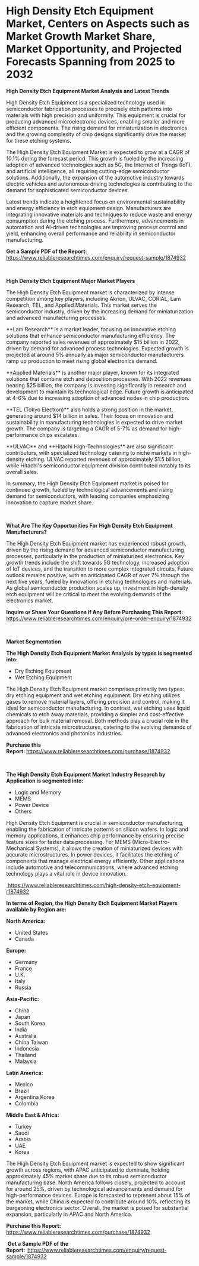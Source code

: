 <p><h1>High Density Etch Equipment Market, Centers on Aspects such as Market Growth Market Share, Market Opportunity, and Projected Forecasts Spanning from 2025 to 2032</h1></p><p><strong>High Density Etch Equipment Market Analysis and Latest Trends</strong></p>
<p><p>High Density Etch Equipment is a specialized technology used in semiconductor fabrication processes to precisely etch patterns into materials with high precision and uniformity. This equipment is crucial for producing advanced microelectronic devices, enabling smaller and more efficient components. The rising demand for miniaturization in electronics and the growing complexity of chip designs significantly drive the market for these etching systems.</p><p>The High Density Etch Equipment Market is expected to grow at a CAGR of 10.1% during the forecast period. This growth is fueled by the increasing adoption of advanced technologies such as 5G, the Internet of Things (IoT), and artificial intelligence, all requiring cutting-edge semiconductor solutions. Additionally, the expansion of the automotive industry towards electric vehicles and autonomous driving technologies is contributing to the demand for sophisticated semiconductor devices.</p><p>Latest trends indicate a heightened focus on environmental sustainability and energy efficiency in etch equipment design. Manufacturers are integrating innovative materials and techniques to reduce waste and energy consumption during the etching process. Furthermore, advancements in automation and AI-driven technologies are improving process control and yield, enhancing overall performance and reliability in semiconductor manufacturing.</p></p>
<p><strong>Get a Sample PDF of the Report:&nbsp;</strong> <a href="https://www.reliableresearchtimes.com/enquiry/request-sample/1874932?utm_campaign=2954&utm_medium=2&utm_source=Github&utm_content=ia&utm_term=12042025&utm_id=high-density-etch-equipment">https://www.reliableresearchtimes.com/enquiry/request-sample/1874932</a></p>
<p>&nbsp;</p>
<p><strong>High Density Etch Equipment Major Market Players</strong></p>
<p><p>The High Density Etch Equipment market is characterized by intense competition among key players, including Akrion, ULVAC, CORIAL, Lam Research, TEL, and Applied Materials. This market serves the semiconductor industry, driven by the increasing demand for miniaturization and advanced manufacturing processes.</p><p>**Lam Research** is a market leader, focusing on innovative etching solutions that enhance semiconductor manufacturing efficiency. The company reported sales revenues of approximately $15 billion in 2022, driven by demand for advanced process technologies. Expected growth is projected at around 5% annually as major semiconductor manufacturers ramp up production to meet rising global electronics demand.</p><p>**Applied Materials** is another major player, known for its integrated solutions that combine etch and deposition processes. With 2022 revenues nearing $25 billion, the company is investing significantly in research and development to maintain its technological edge. Future growth is anticipated at 4-6% due to increasing adoption of advanced nodes in chip production.</p><p>**TEL (Tokyo Electron)** also holds a strong position in the market, generating around $14 billion in sales. Their focus on innovation and sustainability in manufacturing technologies is expected to drive market growth. The company is targeting a CAGR of 5-7% as demand for high-performance chips escalates.</p><p>**ULVAC** and **Hitachi High-Technologies** are also significant contributors, with specialized technology catering to niche markets in high-density etching. ULVAC reported revenues of approximately $1.5 billion, while Hitachi's semiconductor equipment division contributed notably to its overall sales.</p><p>In summary, the High Density Etch Equipment market is poised for continued growth, fueled by technological advancements and rising demand for semiconductors, with leading companies emphasizing innovation to capture market share.</p></p>
<p>&nbsp;</p>
<p><strong>What Are The Key Opportunities For High Density Etch Equipment Manufacturers?</strong></p>
<p><p>The High Density Etch Equipment market has experienced robust growth, driven by the rising demand for advanced semiconductor manufacturing processes, particularly in the production of miniaturized electronics. Key growth trends include the shift towards 5G technology, increased adoption of IoT devices, and the transition to more complex integrated circuits. Future outlook remains positive, with an anticipated CAGR of over 7% through the next five years, fueled by innovations in etching technologies and materials. As global semiconductor production scales up, investment in high-density etch equipment will be critical to meet the evolving demands of the electronics market.</p></p>
<p><strong>Inquire or Share Your Questions If Any Before Purchasing This Report:</strong> <a href="https://www.reliableresearchtimes.com/enquiry/pre-order-enquiry/1874932?utm_campaign=2954&utm_medium=2&utm_source=Github&utm_content=ia&utm_term=12042025&utm_id=high-density-etch-equipment">https://www.reliableresearchtimes.com/enquiry/pre-order-enquiry/1874932</a></p>
<p>&nbsp;</p>
<p><strong>Market Segmentation</strong></p>
<p><strong>The High Density Etch Equipment Market Analysis by types is segmented into:</strong></p>
<p><ul><li>Dry Etching Equipment</li><li>Wet Etching Equipment</li></ul></p>
<p><p>The High Density Etch Equipment market comprises primarily two types: dry etching equipment and wet etching equipment. Dry etching utilizes gases to remove material layers, offering precision and control, making it ideal for semiconductor manufacturing. In contrast, wet etching uses liquid chemicals to etch away materials, providing a simpler and cost-effective approach for bulk material removal. Both methods play a crucial role in the fabrication of intricate microstructures, catering to the evolving demands of advanced electronics and photonics industries.</p></p>
<p><strong>Purchase this Report:&nbsp;</strong><a href="https://www.reliableresearchtimes.com/purchase/1874932?utm_campaign=2954&utm_medium=2&utm_source=Github&utm_content=ia&utm_term=12042025&utm_id=high-density-etch-equipment">https://www.reliableresearchtimes.com/purchase/1874932</a></p>
<p>&nbsp;</p>
<p><strong>The High Density Etch Equipment Market Industry Research by Application is segmented into:</strong></p>
<p><ul><li>Logic and Memory</li><li>MEMS</li><li>Power Device</li><li>Others</li></ul></p>
<p><p>High Density Etch Equipment is crucial in semiconductor manufacturing, enabling the fabrication of intricate patterns on silicon wafers. In logic and memory applications, it enhances chip performance by ensuring precise feature sizes for faster data processing. For MEMS (Micro-Electro-Mechanical Systems), it allows the creation of miniaturized devices with accurate microstructures. In power devices, it facilitates the etching of components that manage electrical energy efficiently. Other applications include automotive and telecommunications, where advanced etching technology plays a vital role in device innovation.</p></p>
<p><a href="https://www.reliableresearchtimes.com/high-density-etch-equipment-r1874932?utm_campaign=2954&utm_medium=2&utm_source=Github&utm_content=ia&utm_term=12042025&utm_id=high-density-etch-equipment">&nbsp;https://www.reliableresearchtimes.com/high-density-etch-equipment-r1874932</a></p>
<p><strong>In terms of Region, the High Density Etch Equipment Market Players available by Region are:</strong></p>
<p>
    <p> <strong> North America: </strong>
        <ul>
            <li>United States</li>
            <li>Canada</li>
        </ul>
        </p> 
    <p> <strong> Europe: </strong>
        <ul>
            <li>Germany</li>
            <li>France</li>
            <li>U.K.</li>
            <li>Italy</li>
            <li>Russia</li>
        </ul>
        </p> 
    <p> <strong> Asia-Pacific: </strong>
        <ul>
            <li>China</li>
            <li>Japan</li>
            <li>South Korea</li>
            <li>India</li>
            <li>Australia</li>
            <li>China Taiwan</li>
            <li>Indonesia</li>
            <li>Thailand</li>
            <li>Malaysia</li>
        </ul>
        </p> 
    <p> <strong> Latin America: </strong>
        <ul>
            <li>Mexico</li>
            <li>Brazil</li>
            <li>Argentina Korea</li>
            <li>Colombia</li>
        </ul>
        </p> 
    <p> <strong> Middle East & Africa: </strong>
        <ul>
            <li>Turkey</li>
            <li>Saudi</li>
            <li>Arabia</li>
            <li>UAE</li>
            <li>Korea</li>
        </ul>
    </p>
    </p>
<p><p>The High Density Etch Equipment market is expected to show significant growth across regions, with APAC anticipated to dominate, holding approximately 45% market share due to its robust semiconductor manufacturing base. North America follows closely, projected to account for around 25%, driven by technological advancements and demand for high-performance devices. Europe is forecasted to represent about 15% of the market, while China is expected to contribute around 10%, reflecting its burgeoning electronics sector. Overall, the market is poised for substantial expansion, particularly in APAC and North America.</p></p>
<p><strong>Purchase this Report: </strong><a href="https://www.reliableresearchtimes.com/purchase/1874932?utm_campaign=2954&utm_medium=2&utm_source=Github&utm_content=ia&utm_term=12042025&utm_id=high-density-etch-equipment">https://www.reliableresearchtimes.com/purchase/1874932</a></p>
<p>&nbsp;<strong>Get a Sample PDF of the Report:&nbsp;&nbsp;</strong><a href="https://www.reliableresearchtimes.com/enquiry/request-sample/1874932?utm_campaign=2954&utm_medium=2&utm_source=Github&utm_content=ia&utm_term=12042025&utm_id=high-density-etch-equipment">https://www.reliableresearchtimes.com/enquiry/request-sample/1874932</a></p>
<p><strong></strong></p>
<p><p></p><p></p><p></p></p>